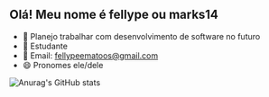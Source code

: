 ## Olá! Meu nome é fellype ou marks14

- 🔭 Planejo trabalhar com desenvolvimento de software no futuro
- 🌱 Estudante
- 💬 Email: fellypeematoos@gmail.com
- 😄 Pronomes ele/dele


![Anurag's GitHub stats](https://github-readme-stats.vercel.app/api?username=marks14&show_icons=true&theme=onedark)

